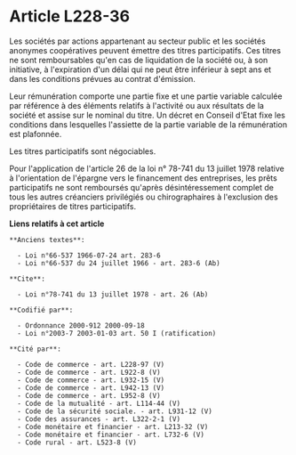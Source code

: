 # Article L228-36

Les sociétés par actions appartenant au secteur public et les sociétés anonymes coopératives peuvent émettre des titres
participatifs. Ces titres ne sont remboursables qu'en cas de liquidation de la société ou, à son initiative, à l'expiration
d'un délai qui ne peut être inférieur à sept ans et dans les conditions prévues au contrat d'émission.

Leur rémunération comporte une partie fixe et une partie variable calculée par référence à des éléments relatifs à l'activité
ou aux résultats de la société et assise sur le nominal du titre. Un décret en Conseil d'Etat fixe les conditions dans
lesquelles l'assiette de la partie variable de la rémunération est plafonnée.

Les titres participatifs sont négociables.

Pour l'application de l'article 26 de la loi n° 78-741 du 13 juillet 1978 relative à l'orientation de l'épargne vers le
financement des entreprises, les prêts participatifs ne sont remboursés qu'après désintéressement complet de tous les autres
créanciers privilégiés ou chirographaires à l'exclusion des propriétaires de titres participatifs.

**Liens relatifs à cet article**

	**Anciens textes**:

	  - Loi n°66-537 1966-07-24 art. 283-6
	  - Loi n°66-537 du 24 juillet 1966 - art. 283-6 (Ab)

	**Cite**:

	  - Loi n°78-741 du 13 juillet 1978 - art. 26 (Ab)

	**Codifié par**:

	  - Ordonnance 2000-912 2000-09-18
	  - Loi n°2003-7 2003-01-03 art. 50 I (ratification)

	**Cité par**:

	  - Code de commerce - art. L228-97 (V)
	  - Code de commerce - art. L922-8 (V)
	  - Code de commerce - art. L932-15 (V)
	  - Code de commerce - art. L942-13 (V)
	  - Code de commerce - art. L952-8 (V)
	  - Code de la mutualité - art. L114-44 (V)
	  - Code de la sécurité sociale. - art. L931-12 (V)
	  - Code des assurances - art. L322-2-1 (V)
	  - Code monétaire et financier - art. L213-32 (V)
	  - Code monétaire et financier - art. L732-6 (V)
	  - Code rural - art. L523-8 (V)
